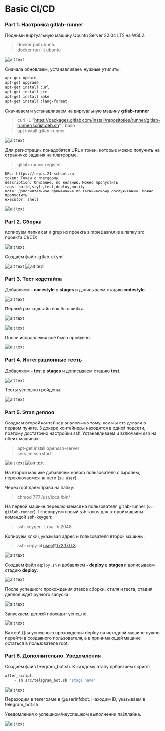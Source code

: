 # Basic CI/CD

### Part 1. Настройка **gitlab-runner**

Подними виртуальную машину Ubuntu Server 22.04 LTS на WSL2.

> docker pull ubuntu  
> docker run -it ubuntu

![alt text](./images/image.png)

Сначала обновляем, устанавливаем нужные утилиты:
```sh
apt-get update  
apt-get upgrade  
apt-get install curl  
apt-get install gcc  
apt-get install make  
apt-get install clang-format
```

Скачиваем и устанавливаем на виртуальную машину **gitlab-runner**

> curl -L "https://packages.gitlab.com/install/repositories/runner/gitlab-runner/script.deb.sh" | bash  
> apt install gitlab-runner

![alt text](./images/image-1.png)

Для регистрации понадобятся URL и токен, которые можно получить на страничке задания на платформе.

> gitlab-runner register

    URL: https://repos.21-school.ru
    token: Токен с платформы
    description: Описание, по желанию. Можно пропустить
    tags: build,style,test,deploy,notify
    note: Дополнительное примечание по техническому обслуживанию. Можно пропустить
    executor: shell

![alt text](./images/image-2.png)

### Part 2. Сборка

Копируем папки cat и grep из проекта simpleBashUtils в папку src проекта CI/CD:

![alt text](./images/image-3.png)

Cоздаём файл .gitlab-ci.yml.

![alt text](./images/image-4.png)
![alt text](./images/image-5.png)

### Part 3. Тест кодстайла

Добавляем **- codestyle** в **stages** и дописываем стадию **codestyle**.

![alt text](./images/image-6.png)

Первый раз кодстайл нашёл ошибки.

![alt text](./images/image-7.png)

![alt text](./images/image-8.png)

После исправления всё было пройдено.

![alt text](./images/image-9.png)

### Part 4. Интеграционные тесты

Добавляем **- test** в **stages** и дописываем стадию **test**.

![alt text](./images/image-10.png)

Тесты успешно пройдены.

![alt text](./images/image-11.png)

### Part 5. Этап деплоя

Создаем второй контейнер аналогично тому, как мы это делали в первом пункте. В докере контейнеры находятся в одной подсети, поэтому достаточно настройки ssh. Устанавливаем и включаем ssh на обеих машинах:

> apt-get install openssh-server  
> service ssh start

![alt text](./images/image-12.png)
![alt text](./images/image-13.png)

На второй машине добавляем нового пользователя с паролем, переключаемся на него (`su user`).

Через root даем права на папку:

> chmod 777 /usr/local/bin/

На первой машине переключаемся на пользователя gitlab-runner (`su gitlab-runner`). Генерируем новый ssh-ключ для второй машины командой ssh-keygen:

> ssh-keygen -t rsa -b 2048

Копируем ключ, указывая адрес и пользователя второй машины:

> ssh-copy-id user@172.17.0.3

![alt text](./images/image-14.png)

Создаём файл `deploy.sh` и добавляем **- deploy** в **stages** и дописываем стадию **deploy**.

![alt text](./images/image-15.png)

После успешного прохождения этапов сборки, стиля и теста, стадия деплоя ждет ручного запуска.

![alt text](./images/image-16.png)

Запускаем, деплой проходит успешно.

![alt text](./images/image-17.png)

Важно! Для успешного прохождения deploy на исходной машине нужно перейти в созданного пользователя, а в принимающей машине остаться в пользователе root.

### Part 6. Дополнительно. Уведомления

Создаем файл telegram_bot.sh. К каждому этапу добавляем скрипт:

```sh
after_script:
    - sh src/telegram_bot.sh "stage name"
```

![alt text](./images/image-18.png)

Переходим в телеграме в @userinfobot. Находим ID, указываем в telegram_bot.sh.

Уведомления о успешном/неуспешном выполнении пайплайна.

![alt text](./images/image-19.png)
